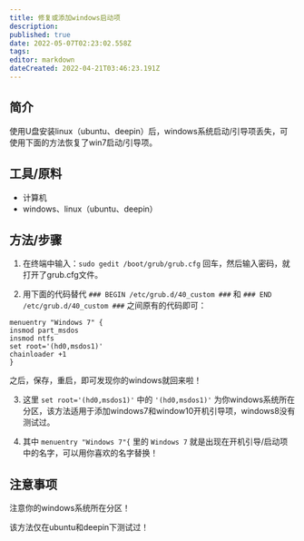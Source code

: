 ```yaml
---
title: 修复或添加windows启动项
description: 
published: true
date: 2022-05-07T02:23:02.558Z
tags: 
editor: markdown
dateCreated: 2022-04-21T03:46:23.191Z
---
```


## 简介

使用U盘安装linux（ubuntu、deepin）后，windows系统启动/引导项丢失，可使用下面的方法恢复了win7启动/引导项。

## 工具/原料

- 计算机
- windows、linux（ubuntu、deepin）

## 方法/步骤

1. 在终端中输入：`sudo gedit /boot/grub/grub.cfg`
   回车，然后输入密码，就打开了grub.cfg文件。

2. 用下面的代码替代 `### BEGIN /etc/grub.d/40_custom ###` 和 `### END /etc/grub.d/40_custom ###` 之间原有的代码即可：

```
menuentry "Windows 7" {
insmod part_msdos
insmod ntfs
set root='(hd0,msdos1)'
chainloader +1
}
```

之后，保存，重启，即可发现你的windows就回来啦！

3. 这里 `set root='(hd0,msdos1)'` 中的 `'(hd0,msdos1)'` 为你windows系统所在分区，该方法适用于添加windows7和window10开机引导项，windows8没有测试过。

4. 其中 `menuentry "Windows 7"{` 里的 `Windows 7` 就是出现在开机引导/启动项中的名字，可以用你喜欢的名字替换！

## 注意事项

注意你的windows系统所在分区！

该方法仅在ubuntu和deepin下测试过！